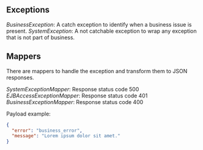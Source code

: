 ## Exceptions
*BusinessException*: A catch exception to identify when a business issue is present.
*SystemException*: A not catchable exception to wrap any exception that is not part of business.

## Mappers
There are mappers to handle the exception and transform them to JSON responses.

*SystemExceptionMapper*: Response status code 500
*EJBAccessExceptionMapper*: Response status code 401
*BusinessExceptionMapper*: Response status code 400

Payload example:

```json
{
  "error": "business_error",
  "message": "Lorem ipsum dolor sit amet."
}
```